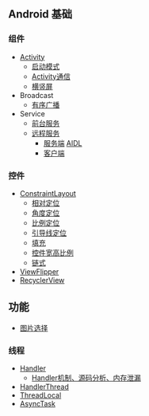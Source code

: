 ## Android 基础
### 组件
- [Activity](https://blog.csdn.net/q1113225201/article/details/89059115)
    - [启动模式](https://github.com/q1113225201/Exercise/blob/master/app/src/main/java/com/sjl/exercise/module/activity/launchmode)
    - [Activity通信](https://github.com/q1113225201/Exercise/tree/master/app/src/main/java/com/sjl/exercise/module/activity/correspondence)
    - [横竖屏](https://github.com/q1113225201/Exercise/tree/master/app/src/main/java/com/sjl/exercise/module/activity/screen)
- Broadcast
    - [有序广播](https://github.com/q1113225201/Exercise/blob/master/app/src/main/java/com/sjl/exercise/module/broadcast/send/BroadcastSendOrderActivity.java)
- Service
    - [前台服务](https://github.com/q1113225201/Exercise/tree/master/app/src/main/java/com/sjl/exercise/module/service/foreground)
    - [远程服务](https://github.com/q1113225201/Exercise/tree/master/app/src/main/java/com/sjl/exercise/module/service/remote)
        - [服务端](https://github.com/q1113225201/Exercise/tree/master/app/src/main/java/com/sjl/exercise/module/service/remote/RemoteService.java)
        [AIDL](https://github.com/q1113225201/Exercise/blob/master/app/src/main/aidl/com/sjl/exercise)
        - [客户端](https://github.com/q1113225201/Exercise/tree/master/app/src/main/java/com/sjl/exercise/module/service/remote/RemoteServiceActivity.java)

### 控件
- [ConstraintLayout](https://blog.csdn.net/q1113225201/article/details/88777447)
    - [相对定位](https://github.com/q1113225201/Exercise/blob/master/app/src/main/res/layout/activity_constraint_layout_location.xml)
    - [角度定位](https://github.com/q1113225201/Exercise/blob/master/app/src/main/res/layout/activity_constraint_layout_circle.xml)
    - [比例定位](https://github.com/q1113225201/Exercise/blob/master/app/src/main/res/layout/activity_constrain_layout_bias.xml)
    - [引导线定位](https://github.com/q1113225201/Exercise/blob/master/app/src/main/res/layout/activity_constrain_layout_guide_line.xml)
    - [填充](https://github.com/q1113225201/Exercise/blob/master/app/src/main/res/layout/activity_constrain_layout_fill.xml)
    - [控件宽高比例](https://github.com/q1113225201/Exercise/blob/master/app/src/main/res/layout/activity_constrain_layout_ratio.xml)
    - [链式](https://github.com/q1113225201/Exercise/blob/master/app/src/main/res/layout/activity_constrain_layout_chain.xml)
- [ViewFlipper](https://github.com/q1113225201/Exercise/tree/master/app/src/main/java/com/sjl/exercise/basic/widget/ViewFlipper/ViewFlipperActivity.java)
- [RecyclerView](https://github.com/q1113225201/Exercise/tree/master/app/src/main/java/com/sjl/exercise/basic/widget/RecyclerView/RecyclerViewActivity.java)
## 功能
- [图片选择](https://github.com/q1113225201/Exercise/tree/master/app/src/main/java/com/sjl/exercise/function/picture)

### 线程
- [Handler](https://github.com/q1113225201/Exercise/blob/master/app/src/main/java/com/sjl/exercise/thread/handler/HandlerActivity.java)
    - [Handler机制、源码分析、内存泄漏](https://blog.csdn.net/q1113225201/article/details/89460947)
- [HandlerThread](https://github.com/q1113225201/Exercise/blob/master/app/src/main/java/com/sjl/exercise/thread/HandlerThread/HandlerThreadActivity.java)
- [ThreadLocal]()
- [AsyncTask](https://github.com/q1113225201/Exercise/blob/master/app/src/main/java/com/sjl/exercise/thread/AsyncTask/AsyncTaskActivity.java)





